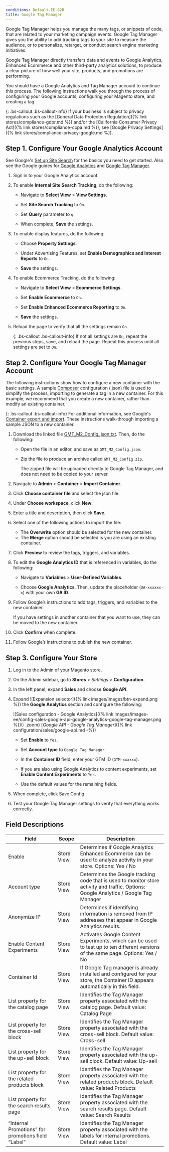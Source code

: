 ```yaml
---
conditions: Default.EE-B2B
title: Google Tag Manager
---
```


Google Tag Manager helps you manage the many tags, or snippets of code, that are related to your marketing campaign events. Google Tag Manager gives you the ability to add tracking tags to your site to measure the audience, or to personalize, retarget, or conduct search engine marketing initiatives.

Google Tag Manager directly transfers data and events to Google Analytics, Enhanced Ecommerce and other third-party analytics solutions, to produce a clear picture of how well your site, products, and promotions are performing.

You should have a Google Analytics and Tag Manager account to continue this process. The following instructions walk you through the process of configuring your Google accounts, configuring your Magento store, and creating a tag.

{: .bs-callout .bs-callout-info}
If your business is subject to privacy regulations such as the [General Data Protection Regulation]({% link stores/compliance-gdpr.md %}) and/or the [California Consumer Privacy Act]({% link stores/compliance-ccpa.md %}), see [Google Privacy Settings]({% link stores/compliance-privacy-google.md %}).

## Step 1. Configure Your Google Analytics Account

See Google's [Set up Site Search][7] for the basics you need to get started. Also see the Google guides for [Google Analytics][1] and [Google Tag Manager][2].

1. Sign in to your Google Analytics account.

1. To enable **Internal Site Search Tracking**, do the following:

    - Navigate to **Select View** > **View Settings**.

    - Set **Site Search Tracking** to `On`.

    - Set **Query** parameter to `q`.

    - When complete, **Save** the settings.

1. To enable display features, do the following:

    - Choose **Property Settings**.

    - Under Advertising Features, set **Enable Demographics and Interest Reports** to `On`.

    - **Save** the settings.

1. To enable Ecommerce Tracking, do the following:

    - Navigate to **Select View** > **Ecommerce Settings**.

    - Set **Enable Ecommerce** to `On`.

    - Set **Enable Enhanced Ecommerce Reporting** to `On`.

    - **Save** the settings.

1. Reload the page to verify that all the settings remain `On`.

    {: .bs-callout .bs-callout-info}
    If not all settings are `On`, repeat the previous steps, save, and reload the page. Repeat this process until all settings are set to `On`.

## Step 2. Configure Your Google Tag Manager Account

The following instructions show how to configure a new container with the basic settings. A sample [Composer][4] configuration (.json) file is used to simplify the process, importing to generate a tag in a new container. For this example, we recommend that you create a new container, rather than modify an existing container.

{: .bs-callout .bs-callout-info}
For additional information, see Google's [Container export and import][5]. These instructions walk-through importing a sample JSON to a new container.

1. Download the linked file [GMT_M2_Config_json.txt][6]. Then, do the following:

    - Open the file in an editor, and save as `GMT_M2_Config.json`.

    - Zip the file to produce an archive called `GMT_M2_Config.zip`.

        The zipped file will be uploaded directly to Google Tag Manager, and does not need to be copied to your server.

1. Navigate to **Admin** > **Container** > **Import Container**.

1. Click **Choose container file** and select the json file.

1. Under **Choose workspace**, click **New**.

1. Enter a title and description, then click **Save**.

1. Select one of the following actions to import the file:

    - The **Overwrite** option should be selected for the new container.
    - The **Merge** option should be selected is you are using an existing container.

1. Click **Preview** to review the tags, triggers, and variables.

1. To edit the **Google Analytics ID** that is referenced in variables, do the following:

    - Navigate to **Variables** > **User-Defined Variables**.

    - Choose **Google Analytics**. Then, update the placeholder (`UA-xxxxxx-x`) with your own **GA ID**.

1. Follow Google’s instructions to add tags, triggers, and variables to the new container.

    If you have settings in another container that you want to use, they can be moved to the new container.

1. Click **Confirm** when complete.

1. Follow Google’s instructions to publish the new container.

## Step 3. Configure Your Store

1. Log in to the Admin of your Magento store.

1. On the _Admin_ sidebar, go to **Stores** > _Settings_ > **Configuration**.

1. In the left panel, expand **Sales** and choose **Google API**.

1. Expand ![Expansion selector]({% link images/images/btn-expand.png %}) the **Google Analytics** section and configure the following:

    ![Sales configuration - Google Analytics]({% link images/images-ee/config-sales-google-api-google-analytics-google-tag-manager.png %}){: .zoom} 
    [_Google API - Google Tag Manager_]({% link configuration/sales/google-api.md -%})

    - Set **Enable** to `Yes`.

    - Set **Account type** to `Google Tag Manager`.

    - In the **Container ID** field, enter your GTM ID (`GTM-xxxxxx`).

    - If you are also using Google Analytics to content experiments, set **Enable Content Experiments** to `Yes`.

    - Use the default values for the remaining fields.

1. When complete, click <span class="btn">Save Config</span>.

1. Test your Google Tag Manager settings to verify that everything works correctly.

## Field Descriptions

|Field|Scope|Description|
|--- |--- |--- |
|Enable|Store View|Determines if Google Analytics Enhanced Ecommerce can be used to analyze activity in your store. Options: Yes / No|
|Account type|Store View|Determines the Google tracking code that is used to monitor store activity and traffic.  Options: Google Analytics / Google Tag Manager|
|Anonymize IP|Store View|Determines if identifying information is removed from IP addresses that appear in Google Analytics results.|
|Enable Content Experiments|Store View|Activates Google Content Experiments, which can be used to test up to ten different versions of the same page. Options: Yes / No|
|Container Id|Store View|If Google Tag manager is already installed and configured for your store, the Container ID appears automatically in this field.|
|List property for the catalog page|Store View|Identifies the Tag Manager property associated with the catalog page. Default value: Catalog Page|
|List property for the cross-sell block|Store View|Identifies the Tag Manager property associated with the cross-sell block. Default value: Cross-sell|
|List property for the up-sell block|Store View|Identifies the Tag Manager property associated with the up-sell block. Default value: Up-sell|
|List property for the related products block|Store View|Identifies the Tag Manager property associated with the related products block. Default value: Related Products|
|List property for the search results page|Store View|Identifies the Tag Manager property associated with the search results page. Default value: Search Results|
|“Internal Promotions” for promotions field “Label”|Store View|Identifies the Tag Manager property associated with the labels for internal promotions. Default value: Label|

[1]: https://support.google.com/analytics/answer/1008015?hl=en
[2]: https://support.google.com/tagmanager/answer/6102821?hl=en
[3]: https://support.google.com/analytics/answer/1012264?hl=en
[4]: http://devdocs.magento.com/guides/v2.3/extension-dev-guide/intro/intro-composer.html
[5]: https://support.google.com/tagmanager/answer/6106997?hl=en
[6]: https://docs.magento.com/m2/downloads/GTM_M2_Config_json.txt
[7]: https://support.google.com/analytics/answer/1012264?hl=en
